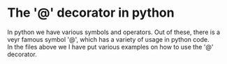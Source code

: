 # The '@' decorator in python

In python we have various symbols and operators. Out of these, there is a veyr famous symbol '@', which has a variety of usage in python code.
<br>
In the files above we I have put various examples on how to use the '@' decorator.

# 

